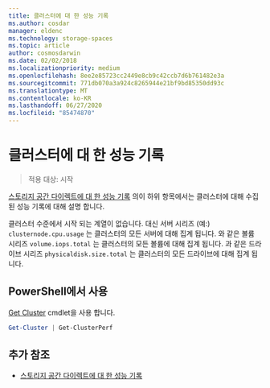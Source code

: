 ```yaml
---
title: 클러스터에 대 한 성능 기록
ms.author: cosdar
manager: eldenc
ms.technology: storage-spaces
ms.topic: article
author: cosmosdarwin
ms.date: 02/02/2018
ms.localizationpriority: medium
ms.openlocfilehash: 8ee2e85723cc2449e8cb9c42ccb7d6b761482e3a
ms.sourcegitcommit: 771db070a3a924c8265944e21bf9bd85350dd93c
ms.translationtype: MT
ms.contentlocale: ko-KR
ms.lasthandoff: 06/27/2020
ms.locfileid: "85474870"
---
```

# <a name="performance-history-for-clusters"></a>클러스터에 대 한 성능 기록

> 적용 대상: 시작

[스토리지 공간 다이렉트에 대 한 성능 기록](performance-history.md) 의이 하위 항목에서는 클러스터에 대해 수집 된 성능 기록에 대해 설명 합니다.

클러스터 수준에서 시작 되는 계열이 없습니다. 대신 서버 시리즈 (예:) `clusternode.cpu.usage` 는 클러스터의 모든 서버에 대해 집계 됩니다. 와 같은 볼륨 시리즈 `volume.iops.total` 는 클러스터의 모든 볼륨에 대해 집계 됩니다. 과 같은 드라이브 시리즈 `physicaldisk.size.total` 는 클러스터의 모든 드라이브에 대해 집계 됩니다.

## <a name="usage-in-powershell"></a>PowerShell에서 사용

[Get Cluster](https://docs.microsoft.com/powershell/module/failoverclusters/get-cluster) cmdlet을 사용 합니다.

```PowerShell
Get-Cluster | Get-ClusterPerf
```

## <a name="additional-references"></a>추가 참조

- [스토리지 공간 다이렉트에 대 한 성능 기록](performance-history.md)

